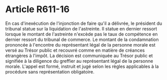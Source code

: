 # Article R611-16

En cas d'inexécution de l'injonction de faire qu'il a délivrée, le président du tribunal statue sur la liquidation de l'astreinte.   Il statue en dernier ressort lorsque le montant de l'astreinte n'excède pas le taux de compétence en dernier ressort du tribunal de commerce.   Le montant de la condamnation prononcée à l'encontre du représentant légal de la personne morale est versé au Trésor public et recouvré comme en matière de créances étrangères à l'impôt.   La décision est communiquée au Trésor public et signifiée à la diligence du greffier au représentant légal de la personne morale. L'appel est formé, instruit et jugé selon les règles applicables à la procédure sans représentation obligatoire.